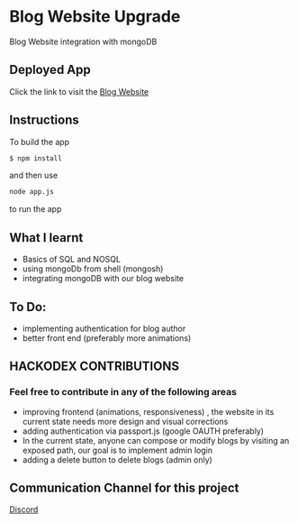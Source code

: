 # Blog Website Upgrade

Blog Website integration with mongoDB

## Deployed App

Click the link to visit the [Blog Website](https://memu-blogwebsitev2.herokuapp.com/)

## Instructions
To build the app
```bash
$ npm install
```
and then use
```bash
node app.js 
```
to run the app



## What I learnt
* Basics of SQL and NOSQL
* using mongoDb from shell (mongosh)
* integrating mongoDB with our blog website

## To Do:
* implementing authentication for blog author
* better front end (preferably more animations)

## HACKODEX CONTRIBUTIONS
### Feel free to contribute in any of the following areas
* improving frontend (animations, responsiveness) , the website in its current state needs more design and visual corrections
* adding authentication via passport.js (google OAUTH preferably)
* In the current state, anyone can compose or modify blogs by visiting an exposed path, our goal is to implement admin login
* adding a delete button to delete blogs (admin only)

## Communication Channel for this project
[Discord](https://discord.gg/5ux5GaGwgN)
